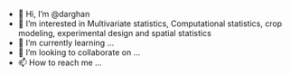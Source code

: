 - 👋 Hi, I’m @darghan 
- 👀 I’m interested in Multivariate statistics, Computational statistics, crop modeling, experimental design and spatial statistics
- 🌱 I’m currently learning ...
- 💞️ I’m looking to collaborate on ...
- 📫 How to reach me ...

<!---
darghan/darghan is a ✨ special ✨ repository because its `README.md` (this file) appears on your GitHub profile.
You can click the Preview link to take a look at your changes.
--->
